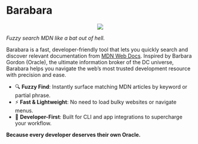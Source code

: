 # **Barabara**

<p align="center">
<img src="https://media.giphy.com/media/v1.Y2lkPTc5MGI3NjExenlnZ2t1azBmZ2Fna2JqN2Y1enRkZTdmNnFwM3dwamYyZDhhdWp4dSZlcD12MV9naWZzX3NlYXJjaCZjdD1n/W3aGF2Vw9r6sE/giphy.gif" ></img>
</p>

_Fuzzy search MDN like a bat out of hell._

Barabara is a fast, developer-friendly tool that lets you quickly search and discover relevant documentation from [MDN Web Docs](https://developer.mozilla.org/). Inspired by Barbara Gordon (Oracle), the ultimate information broker of the DC universe, Barabara helps you navigate the web’s most trusted development resource with precision and ease.

- 🔍 **Fuzzy Find**: Instantly surface matching MDN articles by keyword or partial phrase.
- ⚡ **Fast & Lightweight**: No need to load bulky websites or navigate menus.
- 🧠 **Developer-First**: Built for CLI and app integrations to supercharge your workflow.

**Because every developer deserves their own Oracle.**
